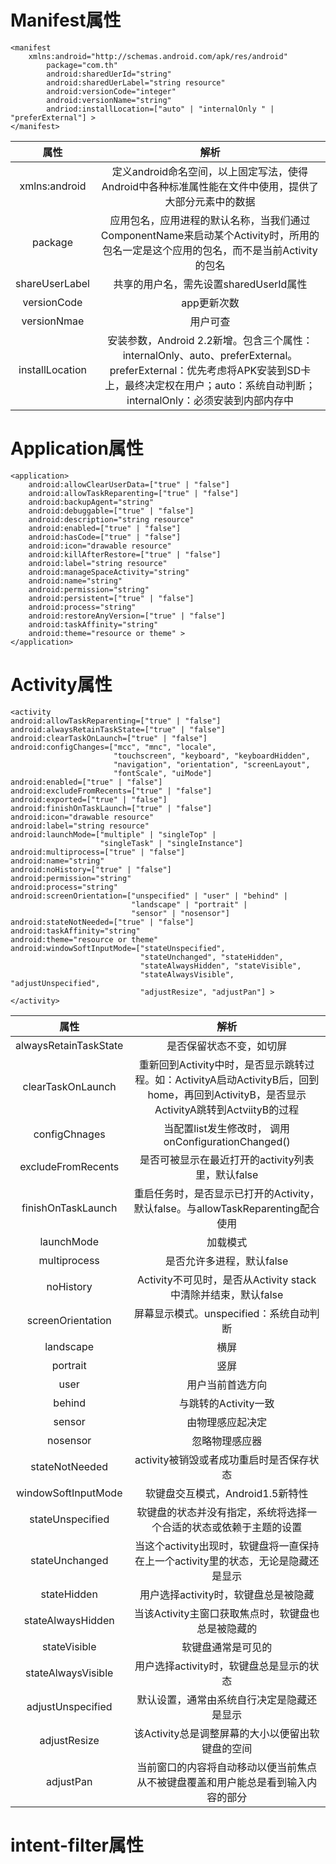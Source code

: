 # Manifest属性

    <manifest
        xmlns:android="http://schemas.android.com/apk/res/android"
            package="com.th"
            android:sharedUerId="string"
            android:sharedUerLabel="string resource"
            android:versionCode="integer"
            android:versionName="string"
            andriod:installLocation=["auto" | "internalOnly " | "preferExternal"] >
    </manifest>
| 属性 | 解析 |
| :-: | :-: |
| xmlns:android | 定义android命名空间，以上固定写法，使得Android中各种标准属性能在文件中使用，提供了大部分元素中的数据|
| package | 应用包名，应用进程的默认名称，当我们通过ComponentName来启动某个Activity时，所用的包名一定是这个应用的包名，而不是当前Activity的包名 |
| shareUserLabel | 共享的用户名，需先设置sharedUserId属性 |
| versionCode | app更新次数 |
| versionNmae | 用户可查 |
| installLocation | 安装参数，Android 2.2新增。包含三个属性：internalOnly、auto、preferExternal。preferExternal：优先考虑将APK安装到SD卡上，最终决定权在用户；auto：系统自动判断；internalOnly：必须安装到内部内存中 |
# Application属性
    <application>
        android:allowClearUserData=["true" | "false"]
        android:allowTaskReparenting=["true" | "false"]
        android:backupAgent="string"
        android:debuggable=["true" | "false"]
        android:description="string resource"
        android:enabled=["true" | "false"]
        android:hasCode=["true" | "false"]
        android:icon="drawable resource"
        android:killAfterRestore=["true" | "false"]
        android:label="string resource"
        android:manageSpaceActivity="string"
        android:name="string"
        android:permission="string"
        android:persistent=["true" | "false"]
        android:process="string"
        android:restoreAnyVersion=["true" | "false"]
        android:taskAffinity="string"
        android:theme="resource or theme" >
    </application>


# Activity属性
    <activity 
	android:allowTaskReparenting=["true" | "false"]
	android:alwaysRetainTaskState=["true" | "false"]
	android:clearTaskOnLaunch=["true" | "false"]
	android:configChanges=["mcc", "mnc", "locale",
	                       "touchscreen", "keyboard", "keyboardHidden",
	                       "navigation", "orientation", "screenLayout",
	                       "fontScale", "uiMode"]
	android:enabled=["true" | "false"]
	android:excludeFromRecents=["true" | "false"]
	android:exported=["true" | "false"]
	android:finishOnTaskLaunch=["true" | "false"]
	android:icon="drawable resource"
	android:label="string resource"
	android:launchMode=["multiple" | "singleTop" |
	                    "singleTask" | "singleInstance"]
	android:multiprocess=["true" | "false"]
	android:name="string"
	android:noHistory=["true" | "false"]  
	android:permission="string"
	android:process="string"
	android:screenOrientation=["unspecified" | "user" | "behind" |
	                           "landscape" | "portrait" |
	                           "sensor" | "nosensor"]
	android:stateNotNeeded=["true" | "false"]
	android:taskAffinity="string"
	android:theme="resource or theme"
	android:windowSoftInputMode=["stateUnspecified",
	                             "stateUnchanged", "stateHidden",
	                             "stateAlwaysHidden", "stateVisible",
	                             "stateAlwaysVisible", "adjustUnspecified",
	                             "adjustResize", "adjustPan"] >   
    </activity>
| 属性 | 解析 |
|:-:|:-:|
|alwaysRetainTaskState|是否保留状态不变，如切屏|
|clearTaskOnLaunch|重新回到Activity中时，是否显示跳转过程。如：ActivityA启动ActivityB后，回到home，再回到ActivityB，是否显示ActivityA跳转到ActviityB的过程|
|configChnages|当配置list发生修改时， 调用onConfigurationChanged()|
|excludeFromRecents|是否可被显示在最近打开的activity列表里，默认false|
|finishOnTaskLaunch|重启任务时，是否显示已打开的Activity，默认false。与allowTaskReparenting配合使用|
|launchMode|加载模式|
|multiprocess|是否允许多进程，默认false|
|noHistory|Activity不可见时，是否从Activity stack中清除并结束，默认false|
|screenOrientation|屏幕显示模式。unspecified：系统自动判断|
|landscape|横屏|
|portrait|竖屏|
|user|用户当前首选方向|
|behind|与跳转的Activity一致|
|sensor|由物理感应起决定|
|nosensor|忽略物理感应器|
|stateNotNeeded|activity被销毁或者成功重启时是否保存状态|
|windowSoftInputMode| 软键盘交互模式，Android1.5新特性|
|stateUnspecified|软键盘的状态并没有指定，系统将选择一个合适的状态或依赖于主题的设置|
|stateUnchanged|当这个activity出现时，软键盘将一直保持在上一个activity里的状态，无论是隐藏还是显示|
|stateHidden|用户选择activity时，软键盘总是被隐藏|
|stateAlwaysHidden|当该Activity主窗口获取焦点时，软键盘也总是被隐藏的|
|stateVisible|软键盘通常是可见的|
|stateAlwaysVisible|用户选择activity时，软键盘总是显示的状态|
|adjustUnspecified|默认设置，通常由系统自行决定是隐藏还是显示|
|adjustResize|该Activity总是调整屏幕的大小以便留出软键盘的空间|
|adjustPan|当前窗口的内容将自动移动以便当前焦点从不被键盘覆盖和用户能总是看到输入内容的部分|
# intent-filter属性


